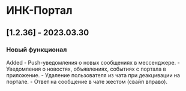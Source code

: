 # ИНК-Портал

## [1.2.36] - 2023.03.30 
### Новый функционал
Added
    - Push-уведомления о новых сообщениях в мессенджере.
    - Уведомления о новостях, объявлениях, событиях с портала в приложение.
    - Удаление пользователя из чата при деакцивации на портале.
    - Ответ на сообщение в чате жестом (свайп вправо).